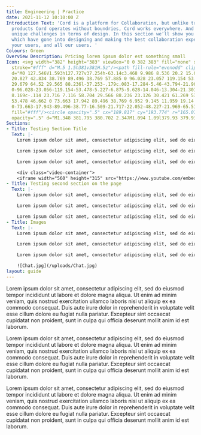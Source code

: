 ```yaml
---
title: Engineering | Practice
date: 2021-11-12 10:10:00 Z
Introduction Text: 'Cord is a platform for Collaboration, but unlike traditional collaboration
  products Cord operates without boundries, Cord works everywhere. And with this comes
  unique challenges in terms of design. In this section we’ll show you the considerations
  which have gone into designing and making the best collaboration experience for
  your users, and all our users. '
Colours: Green
Overview Description: Pricing lorem ipsum dolor est something small
Icon: <svg width="382" height="383" viewBox="0 0 382 383" fill="none" xmlns="http://www.w3.org/2000/svg"><path
  stroke="#fff" d="M.5 1.5h381v381H.5z"/><path fill-rule="evenodd" clip-rule="evenodd"
  d="M0 127.546V1.593h127.727v37.254h-63.14c3.468 9.986 8.536 20.2 15.628 29.529 15.833
  20.827 42.834 38.769 89.496 38.769 57.885 0 96.028 23.057 119.154 53.478 22.45 29.532
  29.679 64.52 29.565 88.236l-37.253-.179c.083-17.284-5.46-43.794-21.969-65.511-15.833-20.827-42.834-38.77-89.496-38.77-57.885
  0-96.028-23.056-119.154-53.478-5.227-6.875-9.628-14.046-13.304-21.301v57.926H0Zm62.868
  8.169c-.114 23.716 7.116 58.704 29.566 88.236 23.126 30.421 61.269 53.478 119.154
  53.478 46.662 0 73.663 17.942 89.496 38.769 6.952 9.145 11.959 19.14 15.421 28.938h-62.934v37.254h127.728V256.436h-37.254v58.518c-3.676-7.255-8.078-14.426-13.304-21.301-23.126-30.422-61.269-53.478-119.154-53.478-46.662
  0-73.663-17.943-89.496-38.77-16.509-21.717-22.052-48.227-21.969-65.511l-37.254-.179Z"
  fill="#fff"/><circle opacity=".5" cx="189.817" cy="193.774" r="165.073" stroke="#fff"/><path
  opacity=".5" d="M1.348 381.795 380.702 2.347M1.094 1.09l379.93 379.93" stroke="#fff"/></svg>
Sections:
- Title: Testing Section Title
  Text: |-
    Lorem ipsum dolor sit amet, consectetur adipiscing elit, sed do eiusmod tempor incididunt ut labore et dolore magna aliqua. Ut enim ad minim veniam, quis nostrud exercitation ullamco laboris nisi ut aliquip ex ea commodo consequat. Duis aute irure dolor in reprehenderit in voluptate velit esse cillum dolore eu fugiat nulla pariatur. Excepteur sint occaecat cupidatat non proident, sunt in culpa qui officia deserunt mollit anim id est laborum.

    Lorem ipsum dolor sit amet, consectetur adipiscing elit, sed do eiusmod tempor incididunt ut labore et dolore magna aliqua. Ut enim ad minim veniam, quis nostrud exercitation ullamco laboris nisi ut aliquip ex ea commodo consequat. Duis aute irure dolor in reprehenderit in voluptate velit esse cillum dolore eu fugiat nulla pariatur. Excepteur sint occaecat cupidatat non proident, sunt in culpa qui officia deserunt mollit anim id est laborum.

    Lorem ipsum dolor sit amet, consectetur adipiscing elit, sed do eiusmod tempor incididunt ut labore et dolore magna aliqua. Ut enim ad minim veniam, quis nostrud exercitation ullamco laboris nisi ut aliquip ex ea commodo consequat. Duis aute irure dolor in reprehenderit in voluptate velit esse cillum dolore eu fugiat nulla pariatur. Excepteur sint occaecat cupidatat non proident, sunt in culpa qui officia deserunt mollit anim id est laborum.

    <div class="video-container">
    <iframe width="560" height="315" src="https://www.youtube.com/embed/0QmW7qvPucc" title="YouTube video player" frameborder="0" allow="accelerometer; autoplay; clipboard-write; encrypted-media; gyroscope; picture-in-picture" allowfullscreen></iframe></div>
- Title: Testing second section on the page
  Text: |-
    Lorem ipsum dolor sit amet, consectetur adipiscing elit, sed do eiusmod tempor incididunt ut labore et dolore magna aliqua. Ut enim ad minim veniam, quis nostrud exercitation ullamco laboris nisi ut aliquip ex ea commodo consequat. Duis aute irure dolor in reprehenderit in voluptate velit esse cillum dolore eu fugiat nulla pariatur. Excepteur sint occaecat cupidatat non proident, sunt in culpa qui officia deserunt mollit anim id est laborum.

    Lorem ipsum dolor sit amet, consectetur adipiscing elit, sed do eiusmod tempor incididunt ut labore et dolore magna aliqua. Ut enim ad minim veniam, quis nostrud exercitation ullamco laboris nisi ut aliquip ex ea commodo consequat. Duis aute irure dolor in reprehenderit in voluptate velit esse cillum dolore eu fugiat nulla pariatur. Excepteur sint occaecat cupidatat non proident, sunt in culpa qui officia deserunt mollit anim id est laborum.

    Lorem ipsum dolor sit amet, consectetur adipiscing elit, sed do eiusmod tempor incididunt ut labore et dolore magna aliqua. Ut enim ad minim veniam, quis nostrud exercitation ullamco laboris nisi ut aliquip ex ea commodo consequat. Duis aute irure dolor in reprehenderit in voluptate velit esse cillum dolore eu fugiat nulla pariatur. Excepteur sint occaecat cupidatat non proident, sunt in culpa qui officia deserunt mollit anim id est laborum.
- Title: Images
  Text: |-
    Lorem ipsum dolor sit amet, consectetur adipiscing elit, sed do eiusmod tempor incididunt ut labore et dolore magna aliqua. Ut enim ad minim veniam, quis nostrud exercitation ullamco laboris nisi ut aliquip ex ea commodo consequat. Duis aute irure dolor in reprehenderit in voluptate velit esse cillum dolore eu fugiat nulla pariatur. Excepteur sint occaecat cupidatat non proident, sunt in culpa qui officia deserunt mollit anim id est laborum.

    Lorem ipsum dolor sit amet, consectetur adipiscing elit, sed do eiusmod tempor incididunt ut labore et dolore magna aliqua. Ut enim ad minim veniam, quis nostrud exercitation ullamco laboris nisi ut aliquip ex ea commodo consequat. Duis aute irure dolor in reprehenderit in voluptate velit esse cillum dolore eu fugiat nulla pariatur. Excepteur sint occaecat cupidatat non proident, sunt in culpa qui officia deserunt mollit anim id est laborum.

    Lorem ipsum dolor sit amet, consectetur adipiscing elit, sed do eiusmod tempor incididunt ut labore et dolore magna aliqua. Ut enim ad minim veniam, quis nostrud exercitation ullamco laboris nisi ut aliquip ex ea commodo consequat. Duis aute irure dolor in reprehenderit in voluptate velit esse cillum dolore eu fugiat nulla pariatur. Excepteur sint occaecat cupidatat non proident, sunt in culpa qui officia deserunt mollit anim id est laborum.

    ![Chat.jpg](/uploads/Chat.jpg)
layout: guide
---
```


Lorem ipsum dolor sit amet, consectetur adipiscing elit, sed do eiusmod tempor incididunt ut labore et dolore magna aliqua. Ut enim ad minim veniam, quis nostrud exercitation ullamco laboris nisi ut aliquip ex ea commodo consequat. Duis aute irure dolor in reprehenderit in voluptate velit esse cillum dolore eu fugiat nulla pariatur. Excepteur sint occaecat cupidatat non proident, sunt in culpa qui officia deserunt mollit anim id est laborum.

Lorem ipsum dolor sit amet, consectetur adipiscing elit, sed do eiusmod tempor incididunt ut labore et dolore magna aliqua. Ut enim ad minim veniam, quis nostrud exercitation ullamco laboris nisi ut aliquip ex ea commodo consequat. Duis aute irure dolor in reprehenderit in voluptate velit esse cillum dolore eu fugiat nulla pariatur. Excepteur sint occaecat cupidatat non proident, sunt in culpa qui officia deserunt mollit anim id est laborum.

Lorem ipsum dolor sit amet, consectetur adipiscing elit, sed do eiusmod tempor incididunt ut labore et dolore magna aliqua. Ut enim ad minim veniam, quis nostrud exercitation ullamco laboris nisi ut aliquip ex ea commodo consequat. Duis aute irure dolor in reprehenderit in voluptate velit esse cillum dolore eu fugiat nulla pariatur. Excepteur sint occaecat cupidatat non proident, sunt in culpa qui officia deserunt mollit anim id est laborum.